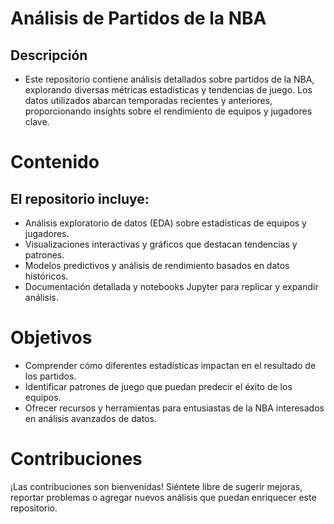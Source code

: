 # Análisis de Partidos de la NBA
## Descripción
- Este repositorio contiene análisis detallados sobre partidos de la NBA, explorando diversas métricas estadísticas y tendencias de juego. Los datos utilizados abarcan temporadas recientes y anteriores, proporcionando insights sobre el rendimiento de equipos y jugadores clave.

# Contenido
## El repositorio incluye:

- Análisis exploratorio de datos (EDA) sobre estadísticas de equipos y jugadores.
- Visualizaciones interactivas y gráficos que destacan tendencias y patrones.
- Modelos predictivos y análisis de rendimiento basados en datos históricos.
- Documentación detallada y notebooks Jupyter para replicar y expandir análisis.
# Objetivos
- Comprender cómo diferentes estadísticas impactan en el resultado de los partidos.
- Identificar patrones de juego que puedan predecir el éxito de los equipos.
- Ofrecer recursos y herramientas para entusiastas de la NBA interesados en análisis avanzados de datos.
# Contribuciones
¡Las contribuciones son bienvenidas! Siéntete libre de sugerir mejoras, reportar problemas o agregar nuevos análisis que puedan enriquecer este repositorio.
